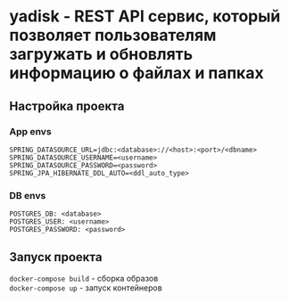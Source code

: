 # yadisk - REST API сервис, который позволяет пользователям загружать и обновлять информацию о файлах и папках

## Настройка проекта

### App envs

```shell
SPRING_DATASOURCE_URL=jdbc:<database>://<host>:<port>/<dbname>
SPRING_DATASOURCE_USERNAME=<username>
SPRING_DATASOURCE_PASSWORD=<password>
SPRING_JPA_HIBERNATE_DDL_AUTO=<ddl_auto_type>
```

### DB envs

```shell
POSTGRES_DB: <database>
POSTGRES_USER: <username>
POSTGRES_PASSWORD: <password>
```

## Запуск проекта

`docker-compose build` - сборка образов  
`docker-compose up` - запуск контейнеров